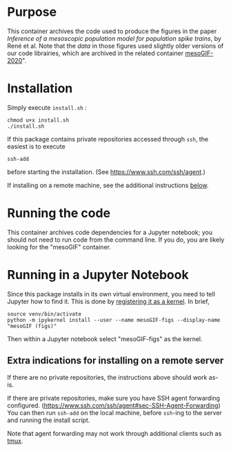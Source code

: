 # Purpose

This container archives the code used to produce the figures in the paper *Inference of a mesoscopic population model for population spike trains*, by René et al. Note that the *data* in those figures used slightly older versions of our code librairies, which are archived in the related container [mesoGIF-2020](../mesoGIF_2020)".


# Installation

Simply execute `install.sh` :

    chmod u+x install.sh
    ./install.sh

If this package contains private repositories accessed through `ssh`, the easiest is to execute

    ssh-add

before starting the installation. (See <https://www.ssh.com/ssh/agent>.)

If installing on a remote machine, see the additional instructions [below](#extra-indications-for-installing-on-a-remote-server).


# Running the code

This container archives code dependencies for a Jupyter notebook; you should not need to run code from the command line. If you do, you are likely looking for the "mesoGIF" container.

# Running in a Jupyter Notebook

Since this package installs in its own virtual environment, you need to tell Jupyter how to find it. This is done by [registering it as a kernel](https://ipython.readthedocs.io/en/stable/install/kernel_install.html). In brief,

    source venv/bin/activate
    python -m ipykernel install --user --name mesoGIF-figs --display-name "mesoGIF (figs)"

Then within a Jupyter notebook select "mesoGIF-figs" as the kernel.


## Extra indications for installing on a remote server

If there are no private repositories, the instructions above should work as-is.

If there are private repositories, make sure you have SSH agent forwarding configured. (<https://www.ssh.com/ssh/agent#sec-SSH-Agent-Forwarding>)
You can then run `ssh-add` on the local machine, before `ssh`-ing to the server and running the install script.

Note that agent forwarding may not work through additional clients such as [tmux](https://tmux.github.io/).
